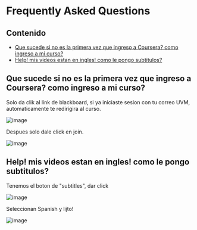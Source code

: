 # Frequently Asked Questions

## Contenido 

  * [Que sucede si no es la primera vez que ingreso a Coursera? como ingreso a mi curso?](#chapter-0) 
  * [Help! mis videos estan en ingles! como le pongo subtitulos?](#chapter-1) 

## Que sucede si no es la primera vez que ingreso a Coursera? como ingreso a mi curso?<a name="chapter-0"></a> 

Solo da clik al link de blackboard, si ya iniciaste sesion con tu correo UVM, automaticamente te redirigira al curso.

![image](https://user-images.githubusercontent.com/71740335/213076865-305333d1-fc2d-438b-bd14-7bdcae901a8e.png)

Despues solo dale click en join.

![image](https://user-images.githubusercontent.com/71740335/213077034-046fa325-dcd6-49cc-927e-d8a225ca9f2d.png)

## Help! mis videos estan en ingles! como le pongo subtitulos?<a name="chapter-1"></a> 

Tenemos el boton de "subtitles", dar click

![image](https://user-images.githubusercontent.com/71740335/213077241-55c94c14-4966-43a4-b878-8f7a1e88f441.png)

Seleccionan Spanish y lijto!

![image](https://user-images.githubusercontent.com/71740335/213077339-9450b96c-8ec7-4b26-8989-2bac1e93e321.png)

